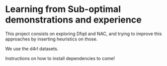 # Learning from Sub-optimal demonstrations and experience

This project consists on exploring Dfqd and NAC, and trying to improve this approaches by inserting heuristics on those.

We use the d4rl datasets.

Instructions on how to install dependencies to come!
